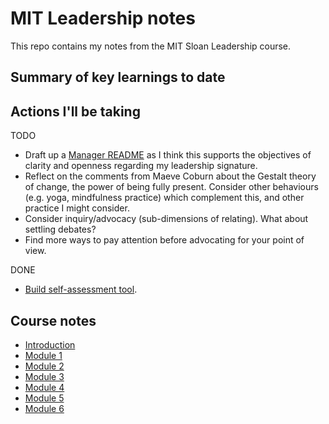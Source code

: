 # MIT Leadership notes

This repo contains my notes from the MIT Sloan Leadership course.

## Summary of key learnings to date


## Actions I'll be taking

TODO
- Draft up a [Manager README](https://managerreadme.com/) as I think this supports the objectives of clarity and openness regarding my leadership signature.
- Reflect on the comments from Maeve Coburn about the Gestalt theory of change, the power of being fully present. Consider other behaviours (e.g. yoga, mindfulness practice) which complement this, and other practice I might consider.
- Consider inquiry/advocacy (sub-dimensions of relating). What about settling debates?
- Find more ways to pay attention before advocating for your point of view.

DONE
- [Build self-assessment tool](projects/self-assessment.xlsx).

## Course notes

- [Introduction](0_introduction.md)
- [Module 1](1_your_leadership_signature.md)
- [Module 2](2_understanding_your_organisational_context.md)
- [Module 3](3_building_relationships_within_and_across_organisations.md)
- [Module 4](4_create_a_compelling_vision_of_the_future.md)
- [Module 5](5_inventing_your_way_to_a_new_future_and_building_credibility.md)
- [Module 6](6_x_teams_and_your_leadership_journey.md)